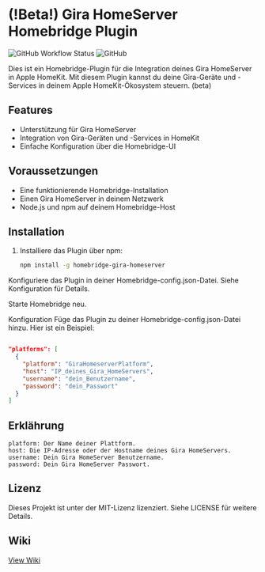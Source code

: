 # (!Beta!) Gira HomeServer Homebridge Plugin

![GitHub Workflow Status](https://img.shields.io/github/workflow/status/dein-benutzername/homebridge-gira-homeserver/CI)
![GitHub](https://img.shields.io/github/license/dein-benutzername/homebridge-gira-homeserver)


Dies ist ein Homebridge-Plugin für die Integration deines Gira HomeServer in Apple HomeKit. Mit diesem Plugin kannst du deine Gira-Geräte und -Services in deinem Apple HomeKit-Ökosystem steuern. (beta)

## Features

- Unterstützung für Gira HomeServer
- Integration von Gira-Geräten und -Services in HomeKit
- Einfache Konfiguration über die Homebridge-UI

## Voraussetzungen

- Eine funktionierende Homebridge-Installation
- Einen Gira HomeServer in deinem Netzwerk
- Node.js und npm auf deinem Homebridge-Host

## Installation

1. Installiere das Plugin über npm:

   ```bash
   npm install -g homebridge-gira-homeserver
Konfiguriere das Plugin in deiner Homebridge-config.json-Datei. Siehe Konfiguration für Details.

Starte Homebridge neu.

Konfiguration
Füge das Plugin zu deiner Homebridge-config.json-Datei hinzu. Hier ist ein Beispiel:

````json

"platforms": [
  {
    "platform": "GiraHomeserverPlatform",
    "host": "IP_deines_Gira_HomeServers",
    "username": "dein_Benutzername",
    "password": "dein_Passwort"
  }
]
````
## Erklährung
````
platform: Der Name deiner Plattform.
host: Die IP-Adresse oder der Hostname deines Gira HomeServers.
username: Dein Gira HomeServer Benutzername.
password: Dein Gira HomeServer Passwort.
````
## Lizenz
Dieses Projekt ist unter der MIT-Lizenz lizenziert. Siehe LICENSE für weitere Details.

## Wiki
[View Wiki](https://github.com/Hennycraft52/homebridge-gira-homeserver/wiki)

